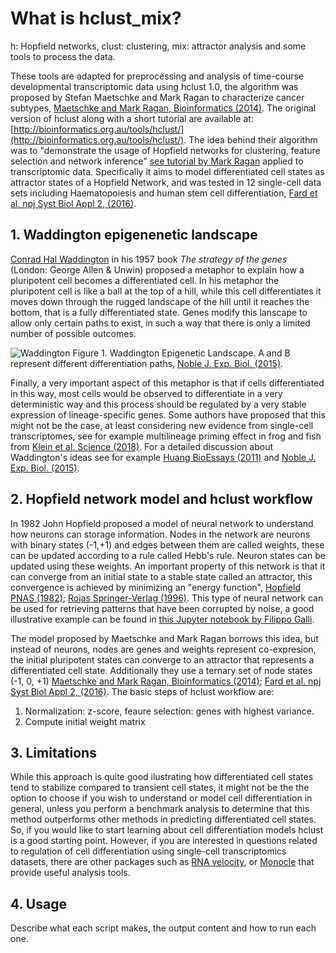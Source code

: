 # What is hclust_mix? 

h: Hopfield networks, clust: clustering, mix: attractor analysis and some tools to process the data.

These tools are adapted for preprocessing and analysis of time-course developmental transcriptomic data using hclust 1.0, 
the algorithm was proposed by Stefan Maetschke and Mark Ragan to characterize cancer subtypes, [Maetschke and Mark Ragan, Bioinformatics (2014)](https://academic.oup.com/bioinformatics/article/30/9/1273/234782). The original version of hclust along with a short tutorial are available at:
[http://bioinformatics.org.au/tools/hclust/](http://bioinformatics.org.au/tools/hclust/). The idea behind their algorithm was to "demonstrate the usage 
of Hopfield networks for clustering, feature selection and network inference" [see tutorial by Mark Ragan](http://bioinformatics.org.au/tools/hclust/)  applied to transcriptomic data. Specifically it aims to model differentiated cell states as attractor states of a Hopfield Network, and was tested in 12 single-cell data sets including Haematopoiesis and human stem cell differentiation, [Fard et al. npj Syst Biol Appl 2, (2016)](https://www.nature.com/articles/npjsba20161).


## 1. Waddington epigenenetic landscape 

[Conrad Hal Waddington](https://en.wikipedia.org/wiki/C._H._Waddington) in his 1957 book *The strategy of the genes* (London: George Allen & Unwin) proposed a metaphor to explain how a pluripotent cell becomes a differentiated cell. In his metaphor the pluripotent cell is like a ball at the top of a hill, while this cell differentiates it moves down through the rugged landscape of the hill until it reaches the bottom, that is a fully differentiated state. Genes modify this lanscape to allow only certain paths to exist, in such a way that there is only a limited number of possible outcomes.    

![Waddington](https://jeb.biologists.org/content/jexbio/218/6/816/F2.large.jpg) 
Figure 1. Waddington Epigenetic Landscape. A and B represent different differentiation paths, [Noble J. Exp. Biol. (2015)](https://jeb.biologists.org/content/218/6/816).

Finally, a very important aspect of this metaphor is that if cells differentiated in this way, most cells would be observed to differentiate in a very deterministic way and this process should be regulated by a very stable expression of lineage-specific genes. Some authors have proposed that this might not 
be the case, at least considering new evidence from single-cell transcriptomes, see for example  multilineage priming effect in frog and fish from [Klein et al. Science (2018)](https://science.sciencemag.org/content/360/6392/eaar5780). For a detailed discussion about Waddington's ideas see for example [Huang BioEssays (2011)](https://onlinelibrary.wiley.com/doi/abs/10.1002/bies.201100031) and [Noble J. Exp. Biol. (2015)](https://jeb.biologists.org/content/218/6/816).


## 2.  Hopfield network model and hclust workflow

In 1982 John Hopfield proposed a model of neural network to understand how neurons can storage information. Nodes in the network are neurons with binary states (-1,+1) and edges between them are called weights, these can be updated according to a rule called Hebb's rule. Neuron states can be updated using these weights. An important property of  this network is that it can converge from an initial state to a stable state called an attractor, this convergence is achieved by minimizing an "energy function", [Hopfield PNAS (1982)](https://www.pnas.org/content/79/8/2554); [Rojas Springer-Verlag (1996)](http://page.mi.fu-berlin.de/rojas/neural/index.html.html). This type of neural network can be used for retrieving patterns that have been corrupted by noise, a good illustrative example can be found in [this Jupyter notebook by Filippo Galli](https://github.com/philipjk/genetic_algorithm_optimization_sklearn-based/blob/master/hopfield_networks.ipynb). 

The model proposed by Maetschke and Mark Ragan borrows this idea, but instead of neurons, nodes are genes and weights represent co-expresion, the initial pluripotent states can converge to an attractor that represents a differentiated cell state. Additionally they use a ternary set of node states (-1, 0, +1) [Maetschke and Mark Ragan, Bioinformatics (2014)](https://academic.oup.com/bioinformatics/article/30/9/1273/234782); [Fard et al. npj Syst Biol Appl 2, (2016)](https://www.nature.com/articles/npjsba20161). The basic steps of hclust workflow are: 

1. Normalization: z-score, feaure selection: genes with highest variance. 
2. Compute initial weight matrix 




## 3. Limitations

While this approach is quite good ilustrating how differentiated cell states tend to stabilize compared to transient cell states, it might not be the the option to choose if you wish to understand or model cell differentiation in general, unless you perform a benchmark analysis to determine that this method outperforms other methods in predicting differentiated cell states. So, if you would like to start learning about cell differentiation models hclust is a good starting point. However, if you are interested in questions related to regulation of cell differentiation using single-cell transcriptomics datasets, there are other packages such as [RNA velocity](http://velocyto.org/), or [Monocle](http://cole-trapnell-lab.github.io/monocle-release/) that provide useful analysis tools. 



## 4. Usage

Describe what each script makes, the output content and how to run each one. 


